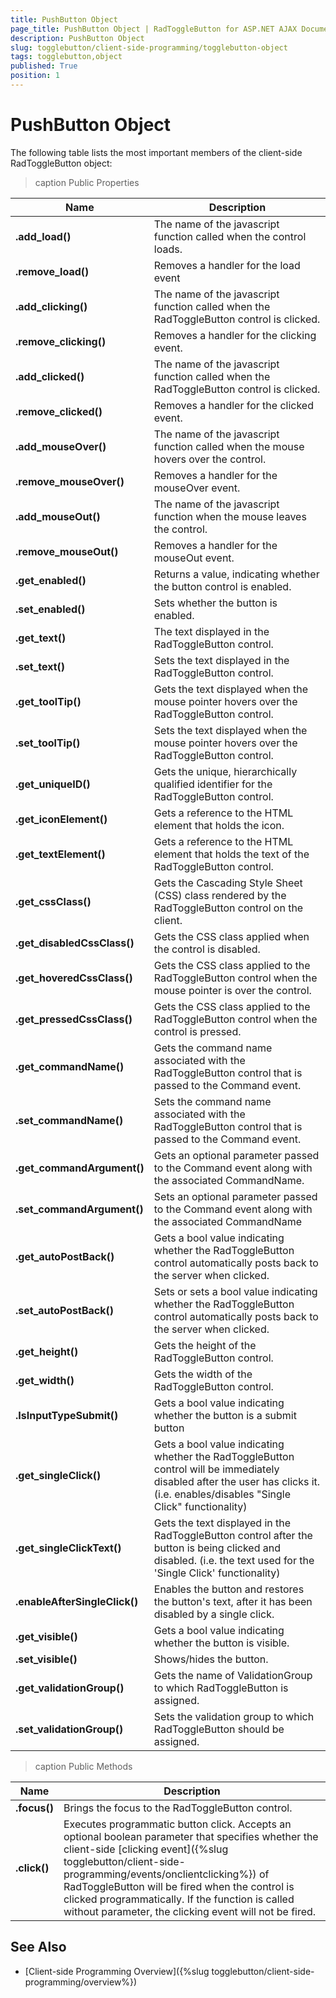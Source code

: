 ```yaml
---
title: PushButton Object
page_title: PushButton Object | RadToggleButton for ASP.NET AJAX Documentation
description: PushButton Object
slug: togglebutton/client-side-programming/togglebutton-object
tags: togglebutton,object
published: True
position: 1
---
```


# PushButton Object

The following table lists the most important members of the client-side RadToggleButton object:

>caption Public Properties

| Name | Description |
| ------ | ------ |
| **.add_load()** |The name of the javascript function called when the control loads.|
| **.remove_load()** |Removes a handler for the load event|
| **.add_clicking()** |The name of the javascript function called when the RadToggleButton control is clicked.|
| **.remove_clicking()** |Removes a handler for the clicking event.|
| **.add_clicked()** |The name of the javascript function called when the RadToggleButton control is clicked.|
| **.remove_clicked()** |Removes a handler for the clicked event.|
| **.add_mouseOver()** |The name of the javascript function called when the mouse hovers over the control.|
| **.remove_mouseOver()** |Removes a handler for the mouseOver event.|
| **.add_mouseOut()** |The name of the javascript function when the mouse leaves the control.|
| **.remove_mouseOut()** |Removes a handler for the mouseOut event.|
| **.get_enabled()** |Returns a value, indicating whether the button control is enabled.|
| **.set_enabled()** |Sets whether the button is enabled.|
| **.get_text()** |The text displayed in the RadToggleButton control.|
| **.set_text()** |Sets the text displayed in the RadToggleButton control.|
| **.get_toolTip()** |Gets the text displayed when the mouse pointer hovers over the RadToggleButton control.|
| **.set_toolTip()** |Sets the text displayed when the mouse pointer hovers over the RadToggleButton control.|
| **.get_uniqueID()** |Gets the unique, hierarchically qualified identifier for the RadToggleButton control.|
| **.get_iconElement()** |Gets a reference to the HTML element that holds the icon.|
| **.get_textElement()** |Gets a reference to the HTML element that holds the text of the RadToggleButton control.|
| **.get_cssClass()** |Gets the Cascading Style Sheet (CSS) class rendered by the RadToggleButton control on the client.|
| **.get_disabledCssClass()** |Gets the CSS class applied when the control is disabled.|
| **.get_hoveredCssClass()** |Gets the CSS class applied to the RadToggleButton control when the mouse pointer is over the control.|
| **.get_pressedCssClass()** |Gets the CSS class applied to the RadToggleButton control when the control is pressed.|
| **.get_commandName()** |Gets the command name associated with the RadToggleButton control that is passed to the Command event.|
| **.set_commandName()** |Sets the command name associated with the RadToggleButton control that is passed to the Command event.|
| **.get_commandArgument()** |Gets an optional parameter passed to the Command event along with the associated CommandName.|
| **.set_commandArgument()** |Sets an optional parameter passed to the Command event along with the associated CommandName|
| **.get_autoPostBack()** |Gets a bool value indicating whether the RadToggleButton control automatically posts back to the server when clicked.|
| **.set_autoPostBack()** |Sets or sets a bool value indicating whether the RadToggleButton control automatically posts back to the server when clicked.|
| **.get_height()** |Gets the height of the RadToggleButton control.|
| **.get_width()** |Gets the width of the RadToggleButton control.|
| **.IsInputTypeSubmit()** |Gets a bool value indicating whether the button is a submit button|
| **.get_singleClick()** |Gets a bool value indicating whether the RadToggleButton control will be immediately disabled after the user has clicks it.(i.e. enables/disables "Single Click" functionality)|
| **.get_singleClickText()** |Gets the text displayed in the RadToggleButton control after the button is being clicked and disabled. (i.e. the text used for the 'Single Click' functionality)|
| **.enableAfterSingleClick()** |Enables the button and restores the button's text, after it has been disabled by a single click.|
| **.get_visible()** |Gets a bool value indicating whether the button is visible.|
| **.set_visible()** |Shows/hides the button.|
| **.get_validationGroup()** |Gets the name of ValidationGroup to which RadToggleButton is assigned.|
| **.set_validationGroup()** |Sets the validation group to which RadToggleButton should be assigned.|

>caption Public Methods

| Name | Description |
| ------ | ------ |
| **.focus()** |Brings the focus to the RadToggleButton control.|
| **.click()** |Executes programmatic button click. Accepts an optional boolean parameter that specifies whether the client-side [clicking event]({%slug togglebutton/client-side-programming/events/onclientclicking%}) of RadToggleButton will be fired when the control is clicked programmatically. If the function is called without parameter,	the clicking event will not be fired.|

## See Also

 * [Client-side Programming Overview]({%slug togglebutton/client-side-programming/overview%})
 